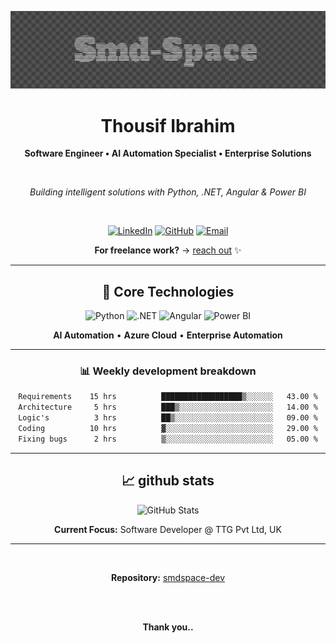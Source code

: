 <div align="center">

<p align="center">
  <img src="opener.png" alt="Opener Image" />
</p>

# Thousif Ibrahim

**Software Engineer • AI Automation Specialist • Enterprise Solutions**

<br>

*Building intelligent solutions with Python, .NET, Angular & Power BI*

<br>

[![LinkedIn](https://img.shields.io/badge/-LinkedIn-0077B5?style=for-the-badge&logo=linkedin&logoColor=white)](https://linkedin.com/in/thousif-ibrahim-29050421b)
[![GitHub](https://img.shields.io/badge/-GitHub-171515?style=for-the-badge&logo=github&logoColor=white)](https://github.com/smdspace-dev)
[![Email](https://img.shields.io/badge/-Contact-D14836?style=for-the-badge&logo=gmail&logoColor=white)](mailto:ahilxdesigns@gmail.com)

**For freelance work?** → [reach out](mailto:ahilxdesigns@gmail.com) ✨

</div>

---

<div align="center">

## 🚀 Core Technologies

![Python](https://img.shields.io/badge/Python-3776AB?style=for-the-badge&logo=python&logoColor=white)
![.NET](https://img.shields.io/badge/.NET-512BD4?style=for-the-badge&logo=dotnet&logoColor=white)
![Angular](https://img.shields.io/badge/Angular-DD0031?style=for-the-badge&logo=angular&logoColor=white)
![Power BI](https://img.shields.io/badge/Power_BI-F2C811?style=for-the-badge&logo=powerbi&logoColor=black)

**AI Automation** • **Azure Cloud** • **Enterprise Automation**

</div>

---

<div align="center">

### 📊 Weekly development breakdown

<!--START_SECTION:waka-->

```txt
Requirements    15 hrs          ██████████████████▒░░░░░░   43.00 %
Architecture     5 hrs          ███▒░░░░░░░░░░░░░░░░░░░░░   14.00 %
Logic's          3 hrs          ██▒░░░░░░░░░░░░░░░░░░░░░░   09.00 %
Coding          10 hrs          ▓░░░░░░░░░░░░░░░░░░░░░░░░   29.00 %
Fixing bugs      2 hrs          ▒░░░░░░░░░░░░░░░░░░░░░░░░   05.00 %
```

<!--END_SECTION:waka-->

</div>

---

<div align="center">

## 📈 github stats

<img src="https://github-readme-stats.vercel.app/api?username=smdspace-dev&show_icons=true&theme=gotham&hide_border=true" alt="GitHub Stats" />

<br>

**Current Focus:** Software Developer @ TTG Pvt Ltd, UK

</div>

---

<div align="center">

<br>

**Repository:** [smdspace-dev](https://github.com/smdspace-dev/smdspace-dev.git)

<br>

<!-- ![WakaTime stats](https://github-readme-stats.vercel.app/api/wakatime?username=smdspace-dev)
![Wakatime](https://wakatime.com/badge/user/smdspace-dev-id.svg) -->
<!-- ![Profile Views](https://komarev.com/ghpvc/?username=smdspace-dev&color=2B579A&style=flat-square) -->

<br>

**Thank you..**

</div>

